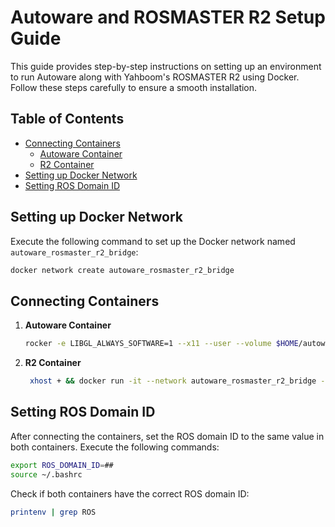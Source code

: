 # Autoware and ROSMASTER R2 Setup Guide

This guide provides step-by-step instructions on setting up an environment to run Autoware along with Yahboom's ROSMASTER R2 using Docker. Follow these steps carefully to ensure a smooth installation.

## Table of Contents
- [Connecting Containers](#connecting-containers)
  - [Autoware Container](#autoware-container)
  - [R2 Container](#r2-container)
- [Setting up Docker Network](#setting-up-docker-network)
- [Setting ROS Domain ID](#setting-ros-domain-id)

## Setting up Docker Network

Execute the following command to set up the Docker network named `autoware_rosmaster_r2_bridge`:
```bash
docker network create autoware_rosmaster_r2_bridge
```

## Connecting Containers

1. **Autoware Container**
    ```bash
    rocker -e LIBGL_ALWAYS_SOFTWARE=1 --x11 --user --volume $HOME/autoware --volume $HOME/autoware_map --volume $HOME/autoware_data --network autoware_rosmaster_r2_bridge --name autoware-container ghcr.io/autowarefoundation/autoware-universe:latest-cuda
    ```

2. **R2 Container**
   ```bash
    xhost + && docker run -it --network autoware_rosmaster_r2_bridge --env="DISPLAY" --env="QT_X11_NO_MITSHM=1" -v /tmp/.X11-unix:/tmp/.X11-unix -v /home/jetson/temp:/root/yahboomcar_ros2_ws/temp -v /home/jetson/rosboard:/root/rosboard -v /home/jetson/maps:/root/maps -v /dev/bus/usb/001/010:/dev/bus/usb/001/010 -v /dev/bus/usb/001/011:/dev/bus/usb/001/011 --device=/dev/astradepth --device=/dev/astrauvc --device=/dev/video0 --device=/dev/myserial --device=/dev/rplidar --device=/dev/input -p 9090:9090 -p 8888:8888 --name rosmaster-r2-container yahboomtechnology/ros-foxy:4.0.0 /bin/bash
    ```

## Setting ROS Domain ID

After connecting the containers, set the ROS domain ID to the same value in both containers. Execute the following commands:

```bash
export ROS_DOMAIN_ID=##
source ~/.bashrc
```

Check if both containers have the correct ROS domain ID:
```bash
printenv | grep ROS
```
